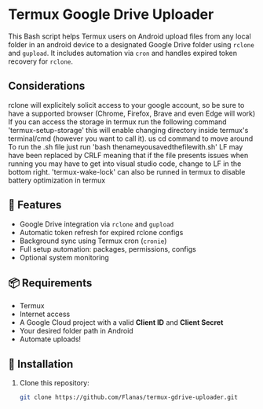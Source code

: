 # Termux Google Drive Uploader

This Bash script helps Termux users on Android upload files from any local folder in an android device to a designated Google Drive folder using `rclone` and `gupload`. It includes automation via `cron` and handles expired token recovery for `rclone`.

## Considerations

rclone will explicitely solicit access to your google account, so be sure to have a supported browser (Chrome, Firefox, Brave and even Edge will work)
If you can access the storage in termux run the following command 'termux-setup-storage' this will enable changing directory inside termux's terminal/cmd (however you want to call it). us cd command to move around
To run the .sh file just run 'bash thenameyousavedthefilewith.sh'
LF may have been replaced by CRLF meaning that if the file presents issues when running you may have to get into visual studio code, change to LF in the bottom right.
'termux-wake-lock' can also be runned in termux to disable battery optimization in termux

## 🔧 Features

- Google Drive integration via `rclone` and `gupload`
- Automatic token refresh for expired rclone configs
- Background sync using Termux cron (`cronie`)
- Full setup automation: packages, permissions, configs
- Optional system monitoring

## 📦 Requirements

- Termux
- Internet access
- A Google Cloud project with a valid **Client ID** and **Client Secret**
- Your desired folder path in Android
- Automate uploads!

## 🚀 Installation

1. Clone this repository:
   ```bash
   git clone https://github.com/Flanas/termux-gdrive-uploader.git

